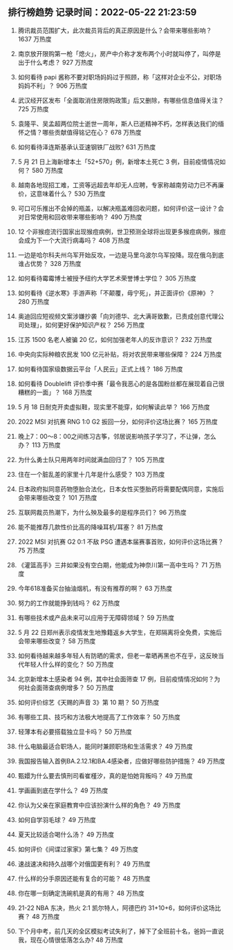 
## 排行榜趋势 记录时间：2022-05-22 21:23:59
  
  1. 腾讯裁员范围扩大，此次裁员背后的真正原因是什么？会带来哪些影响？ 1637 万热度
    
  2. 南京放开限购第一枪「熄火」，房产中介称才发布两个小时就叫停了，叫停是出于什么考虑？ 927 万热度
    
  3. 如何看待 papi 酱称不要对职场妈妈过于照顾，称「这样对企业不公，对职场妈妈不利」？ 906 万热度
    
  4. 武汉经开区发布「全面取消住房限购政策」后又删除，有哪些信息值得关注？ 725 万热度
    
  5. 袁隆平、吴孟超两位院士逝世一周年，斯人已逝精神不朽，怎样表达我们的缅怀之情？哪些贡献值得铭记在心？ 678 万热度
    
  6. 如何看待泽连斯基承认亚速钢铁厂战败? 631 万热度
    
  7. 5 月 21 日上海新增本土「52+570」例，新增本土死亡 3 例，目前疫情情况如何？ 580 万热度
    
  8. 越南各地现招工难，工资等远超去年却无人应聘，专家称越南劳动力已不再廉价，这意味着什么？ 530 万热度
    
  9. 可口可乐推出不会掉的瓶盖，以解决瓶盖难回收问题，如何评价这一设计？会对日常使用和回收带来哪些影响？ 490 万热度
    
  10. 12 个非猴痘流行国家出现猴痘病例，世卫预测全球将出现更多猴痘病例，猴痘会成为下一个大流行病毒吗？ 408 万热度
    
  11. 一边是哈尔科夫州乌军开始反攻，一边是马里乌波尔乌军投降。现在俄乌到底谁占优势？ 328 万热度
    
  12. 如何看待霉霉博士被授予纽约大学艺术荣誉博士学位？ 305 万热度
    
  13. 如何看待《逆水寒》手游声称「不颠覆，毋宁死」，并正面评价《原神》？ 280 万热度
    
  14. 奥迪回应短视频文案涉嫌抄袭「向刘德华、北大满哥致歉，已责成创意代理公司处理」，如何更好保护知识产权？ 256 万热度
    
  15. 江苏 1500 名老人被骗 20 亿，如何加强老年人的反诈意识？ 232 万热度
    
  16. 中央向实际种粮农民发 100 亿元补贴，将对农民带来哪些保障？ 224 万热度
    
  17. 如何看待国家级数据云平台「人民云」正式上线？ 186 万热度
    
  18. 如何看待 Doublelift 评价季中赛「最令我恶心的是各国粉丝都在展现着自己很糟糕的一面」？ 168 万热度
    
  19. 5 月 18 日耐克开卖虚拟鞋，现实里不能穿，如何解读此举？ 166 万热度
    
  20. 2022 MSI 对抗赛 RNG 1:0 G2 扳回一分，如何评价这场比赛？ 165 万热度
    
  21. 晚上7：00～8：00之间练习古筝，邻居说影响孩子学习了，不让弹，怎么办？ 113 万热度
    
  22. 为什么勇士队只用两年时间就满血回归了？ 105 万热度
    
  23. 住在一个脏乱差的家里十几年是什么感受？ 103 万热度
    
  24. 日本政府拟同意药物堕胎合法化，日本女性买堕胎药将需要配偶同意，实施后会带来哪些改变？ 101 万热度
    
  25. 互联网裁员热潮下，为什么殃及最多的是程序员们？ 96 万热度
    
  26. 能不能推荐几款性价比高的降噪耳机/耳塞？ 81 万热度
    
  27. 2022 MSI 对抗赛 G2 0:1 不敌 PSG 遭遇本届赛事首败，如何评价这场比赛？ 75 万热度
    
  28. 《灌篮高手》三井如果没有空白期，他能成为神奈川第一高中生吗？ 71 万热度
    
  29. 今年618准备买台抽油烟机，有没有推荐的啊？ 63 万热度
    
  30. 努力的工作就能挣到钱吗？ 62 万热度
    
  31. 有哪些技术或产品未来可以应用于无障碍领域？ 59 万热度
    
  32. 5 月 22 日郑州表示疫情发生地豫籍返乡大学生，在郑隔离将全免费，实施后会带来哪些改变？ 58 万热度
    
  33. 如何看待越来越多年轻人有防晒的需求，但老一辈晒再黑也不在乎，这反映当代年轻人什么样的变化？ 50 万热度
    
  34. 北京新增本土感染者 94 例，其中社会面筛查 17 例，目前疫情情况如何？为何社会面筛查病例增多？ 50 万热度
    
  35. 如何评价综艺《天赐的声音 3》第 10 期？ 50 万热度
    
  36. 有哪些工具、技巧和方法极大地提高了工作效率？ 50 万热度
    
  37. 轻薄本有必要搭载独立显卡吗？ 50 万热度
    
  38. 什么电脑最适合职场人，能同时兼顾职场和生活需求？ 49 万热度
    
  39. 我国报告输入首例BA.2.12.1和BA.4感染者，应做好哪些防护措施？ 49 万热度
    
  40. 甄嬛为什么要去慎刑司看崔槿汐，真的是怕她背叛吗？ 49 万热度
    
  41. 学画画到底在学什么？ 49 万热度
    
  42. 你认为父亲在家庭教育中应该扮演什么样的角色？ 49 万热度
    
  43. 如何自学羽毛球？ 49 万热度
    
  44. 夏天比较适合喝什么汤？ 49 万热度
    
  45. 如何评价《间谍过家家》第七集？ 49 万热度
    
  46. 速战速决和持久战哪个对俄国更有利？ 49 万热度
    
  47. 什么样的分手原因还能有复合的可能？ 48 万热度
    
  48. 你在哪一刻确定洗碗机是真的有用？ 48 万热度
    
  49. 21-22 NBA 东决，热火 2:1 凯尔特人，阿德巴约 31+10+6，如何评价这场比赛？ 48 万热度
    
  50. 下个月中考，前几天的全区模拟考试失利了，掉下了全班前十名，爸妈一直说我，现在心情很低落怎么办? 48 万热度
    